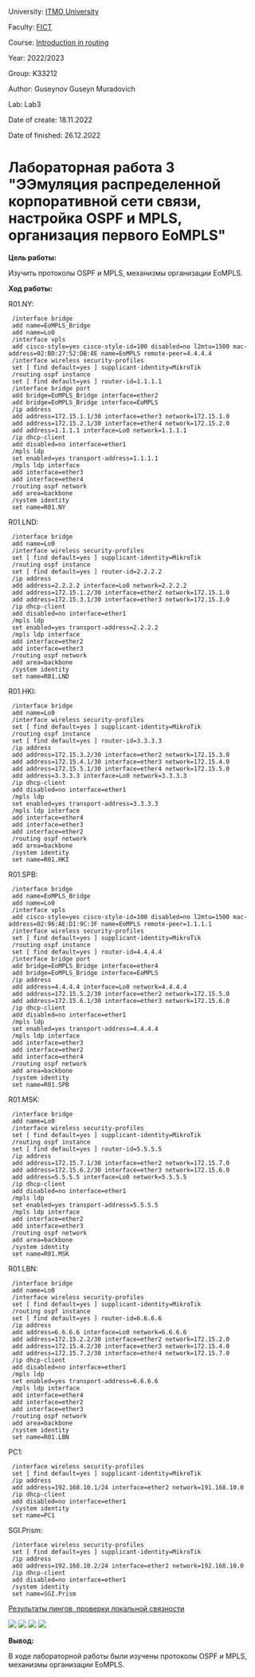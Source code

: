 <p>University: <a href="https://itmo.ru/ru/">ITMO University</a></p>

<p>Faculty: <a href="https://fict.itmo.ru">FICT</a></p>

<p>Course: <a href="https://github.com/itmo-ict-faculty/introduction-in-routing">Introduction in routing</a></p>

<p>Year: 2022/2023</p>

<p>Group: K33212</p>
<p>Author: Guseynov Guseyn Muradovich</p>
<p>Lab: Lab3</p>
<p>Date of create: 18.11.2022</p>
<p>Date of finished: 26.12.2022</p><h1>Лабораторная работа 3 "ЭЭмуляция распределенной корпоративной сети связи, настройка OSPF и MPLS, организация первого EoMPLS"</h1>
<p><b>Цель работы:</b></p>
<p>Изучить протоколы OSPF и MPLS, механизмы организации EoMPLS.</p>

<p><b>Ход работы:</b></p>

<p>R01.NY:</p>

     /interface bridge
     add name=EoMPLS_Bridge
     add name=Lo0
     /interface vpls
     add cisco-style=yes cisco-style-id=100 disabled=no l2mtu=1500 mac-address=02:BD:27:52:DB:8E name=EoMPLS remote-peer=4.4.4.4
     /interface wireless security-profiles
     set [ find default=yes ] supplicant-identity=MikroTik
     /routing ospf instance
     set [ find default=yes ] router-id=1.1.1.1
     /interface bridge port
     add bridge=EoMPLS_Bridge interface=ether2
     add bridge=EoMPLS_Bridge interface=EoMPLS
     /ip address
     add address=172.15.1.1/30 interface=ether3 network=172.15.1.0
     add address=172.15.2.1/30 interface=ether4 network=172.15.2.0
     add address=1.1.1.1 interface=Lo0 network=1.1.1.1
     /ip dhcp-client
     add disabled=no interface=ether1
     /mpls ldp
     set enabled=yes transport-address=1.1.1.1
     /mpls ldp interface
     add interface=ether3
     add interface=ether4
     /routing ospf network
     add area=backbone
     /system identity
     set name=R01.NY
    
<p>R01.LND:</p>

     /interface bridge
     add name=Lo0
     /interface wireless security-profiles
     set [ find default=yes ] supplicant-identity=MikroTik
     /routing ospf instance
     set [ find default=yes ] router-id=2.2.2.2
     /ip address
     add address=2.2.2.2 interface=Lo0 network=2.2.2.2
     add address=172.15.1.2/30 interface=ether2 network=172.15.1.0
     add address=172.15.3.1/30 interface=ether3 network=172.15.3.0
     /ip dhcp-client
     add disabled=no interface=ether1
     /mpls ldp
     set enabled=yes transport-address=2.2.2.2
     /mpls ldp interface
     add interface=ether2
     add interface=ether3
     /routing ospf network
     add area=backbone
     /system identity
     set name=R01.LND
     
<p>R01.HKI:</p>

     /interface bridge
     add name=Lo0
     /interface wireless security-profiles
     set [ find default=yes ] supplicant-identity=MikroTik
     /routing ospf instance
     set [ find default=yes ] router-id=3.3.3.3
     /ip address
     add address=172.15.3.2/30 interface=ether2 network=172.15.3.0
     add address=172.15.4.1/30 interface=ether3 network=172.15.4.0
     add address=172.15.5.1/30 interface=ether4 network=172.15.5.0
     add address=3.3.3.3 interface=Lo0 network=3.3.3.3
     /ip dhcp-client
     add disabled=no interface=ether1
     /mpls ldp
     set enabled=yes transport-address=3.3.3.3
     /mpls ldp interface
     add interface=ether4
     add interface=ether3
     add interface=ether2
     /routing ospf network
     add area=backbone
     /system identity
     set name=R01.HKI

<p>R01.SPB:</p>

     /interface bridge
     add name=EoMPLS_Bridge
     add name=Lo0
     /interface vpls
     add cisco-style=yes cisco-style-id=100 disabled=no l2mtu=1500 mac-address=02:96:AE:D1:9C:3F name=EoMPLS remote-peer=1.1.1.1
     /interface wireless security-profiles
     set [ find default=yes ] supplicant-identity=MikroTik
     /routing ospf instance
     set [ find default=yes ] router-id=4.4.4.4
     /interface bridge port
     add bridge=EoMPLS_Bridge interface=ether4
     add bridge=EoMPLS_Bridge interface=EoMPLS
     /ip address
     add address=4.4.4.4 interface=Lo0 network=4.4.4.4
     add address=172.15.5.2/30 interface=ether2 network=172.15.5.0
     add address=172.15.6.1/30 interface=ether3 network=172.15.6.0
     /ip dhcp-client
     add disabled=no interface=ether1
     /mpls ldp
     set enabled=yes transport-address=4.4.4.4
     /mpls ldp interface
     add interface=ether3
     add interface=ether2
     add interface=ether4
     /routing ospf network
     add area=backbone
     /system identity
     set name=R01.SPB
     
<p>R01.MSK:</p>

     /interface bridge
     add name=Lo0
     /interface wireless security-profiles
     set [ find default=yes ] supplicant-identity=MikroTik
     /routing ospf instance
     set [ find default=yes ] router-id=5.5.5.5
     /ip address
     add address=172.15.7.1/30 interface=ether2 network=172.15.7.0
     add address=172.15.6.2/30 interface=ether3 network=172.15.6.0
     add address=5.5.5.5 interface=Lo0 network=5.5.5.5
     /ip dhcp-client
     add disabled=no interface=ether1
     /mpls ldp
     set enabled=yes transport-address=5.5.5.5
     /mpls ldp interface
     add interface=ether2
     add interface=ether3
     /routing ospf network
     add area=backbone
     /system identity
     set name=R01.MSK
     
<p>R01.LBN:</p>

     /interface bridge
     add name=Lo0
     /interface wireless security-profiles
     set [ find default=yes ] supplicant-identity=MikroTik
     /routing ospf instance
     set [ find default=yes ] router-id=6.6.6.6
     /ip address
     add address=6.6.6.6 interface=Lo0 network=6.6.6.6
     add address=172.15.2.2/30 interface=ether2 network=172.15.2.0
     add address=172.15.4.2/30 interface=ether3 network=172.15.4.0
     add address=172.15.7.2/30 interface=ether4 network=172.15.7.0
     /ip dhcp-client
     add disabled=no interface=ether1
     /mpls ldp
     set enabled=yes transport-address=6.6.6.6
     /mpls ldp interface
     add interface=ether4
     add interface=ether2
     add interface=ether3
     /routing ospf network
     add area=backbone
     /system identity
     set name=R01.LBN
     
<p>PC1:</p>

     /interface wireless security-profiles
     set [ find default=yes ] supplicant-identity=MikroTik
     /ip address
     add address=192.168.10.1/24 interface=ether2 network=191.168.10.0
     /ip dhcp-client
     add disabled=no interface=ether1
     /system identity
     set name=PC1
     
<p>SGI.Prism:</p>
     
     /interface wireless security-profiles
     set [ find default=yes ] supplicant-identity=MikroTik
     /ip address
     add address=192.168.10.2/24 interface=ether2 network=192.168.10.0
     /ip dhcp-client
     add disabled=no interface=ether1
     /system identity
     set name=SGI.Prism
     
<p><ins>Результаты пингов, проверки локальной связности</ins></p>
<img src="ping.png">
<img src="ping2.png">
<img src="mpls.png">
<img src="mpls2.png">
<p><b>Вывод:</b></p>
<p>В ходе лабораторной работы были изучены протоколы OSPF и MPLS, механизмы организации EoMPLS.</p>
